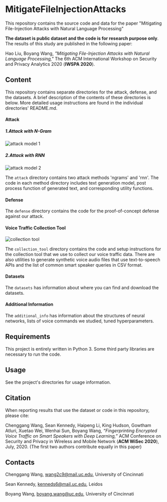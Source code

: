 # MitigateFileInjectionAttacks

This repository contains the source code and data for the paper "Mitigating File-Injection Attacks with Natural Language Processing"

**The dataset is public dataset and the code is for research purpose only**. The results of this study are published in the following paper:

Hao Liu, Boyang Wang, *"Mitigating File-Injection Attacks with Natural Language Processing,"* The 6th ACM International Workshop on Security and Privacy Analytics 2020 (**IWSPA 2020**).

## Content

This repository contains separate directories for the attack, defense, and the datasets. A brief description of the contents of these directories is below.  More detailed usage instructions are found in the individual directories' README.md.

#### Attack

##### 1.Attack with N-Gram
![attack model 1](https://github.com/haoliutj/MitigateFileInjectionAttacks/blob/master/ngramFileInjection.jpg)

##### 2.Attack with RNN
![attack model 2](https://github.com/haoliutj/MitigateFileInjectionAttacks/blob/master/rnnFileInjection.jpg)

The ```attack``` directory contains two attack methods 'ngrams' and 'rnn'. The code in each method directory includes text generation model, post process function of generated text, and corresponding utility functions.

#### Defense

The `defense` directory contains the code for the proof-of-concept defense against our attack.   

#### Voice Traffic Collection Tool

![collection tool](https://github.com/SmartHomePrivacyProject/DeepVCFingerprinting/blob/master/collection%20tool.png)

The ```collection_tool``` directory contains the code and setup instructions for the collection tool that we use to collect our voice traffic data.  There are also utilities to generate synthetic voice audio files that use text-to-speech APIs and the list of common smart speaker queries in CSV format.  

#### Datasets

The `datasets` has information about where you can find and download the datasets.

#### Additional Information

The `additional_info` has information about the structures of neural networks, lists of voice commands we studied, tuned hyperparameters.  

## Requirements

This project is entirely written in Python 3.  Some third party libraries are necessary to run the code.  

## Usage

See the project's directories for usage information.

## Citation

When reporting results that use the dataset or code in this repository, please cite:

Chenggang Wang, Sean Kennedy, Haipeng Li, King Hudson, Gowtham Atluri, Xuetao Wei, Wenhai Sun, Boyang Wang, *“Fingerprinting Encrypted Voice Traffic on Smart Speakers with Deep Learning,”* ACM Conference on Security and Privacy in Wireless and Mobile Network (**ACM WiSec 2020**), July, 2020. (The first two authors contribute equally in this paper)

## Contacts

Chenggang Wang, wang2c9@mail.uc.edu, University of Cincinnati

Sean Kennedy, kenneds6@mail.uc.edu, Leidos

Boyang Wang, boyang.wang@uc.edu, University of Cincinnati
